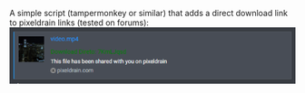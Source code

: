 A simple script (tampermonkey or similar) that adds a direct download link to pixeldrain links (tested on forums):
![Example](https://raw.githubusercontent.com/ripnsfw222/pixeldrain-direct-link/refs/heads/main/image.png)
